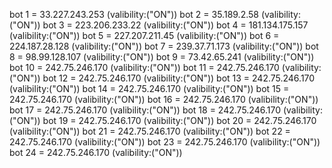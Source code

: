 bot 1 = 33.227.243.253 (valibility:("ON"))
bot 2 = 35.189.2.58 (valibility:("ON"))
bot 3 = 223.206.233.22 (valibility:("ON"))
bot 4 = 181.134.175.157 (valibility:("ON"))
bot 5 = 227.207.211.45 (valibility:("ON"))
bot 6 = 224.187.28.128 (valibility:("ON"))
bot 7 = 239.37.71.173 (valibility:("ON"))
bot 8 = 98.99.128.107 (valibility:("ON"))
bot 9 = 73.42.65.241 (valibility:("ON"))
bot 10 = 242.75.246.170 (valibility:("ON"))
bot 11 = 242.75.246.170 (valibility:("ON"))
bot 12 = 242.75.246.170 (valibility:("ON"))
bot 13 = 242.75.246.170 (valibility:("ON"))
bot 14 = 242.75.246.170 (valibility:("ON"))
bot 15 = 242.75.246.170 (valibility:("ON"))
bot 16 = 242.75.246.170 (valibility:("ON"))
bot 17 = 242.75.246.170 (valibility:("ON")) 
bot 18 = 242.75.246.170 (valibility:("ON"))
bot 19 = 242.75.246.170 (valibility:("ON"))
bot 20 = 242.75.246.170 (valibility:("ON"))
bot 21 = 242.75.246.170 (valibility:("ON"))
bot 22 = 242.75.246.170 (valibility:("ON"))
bot 23 = 242.75.246.170 (valibility:("ON"))
bot 24 = 242.75.246.170 (valibility:("ON"))
